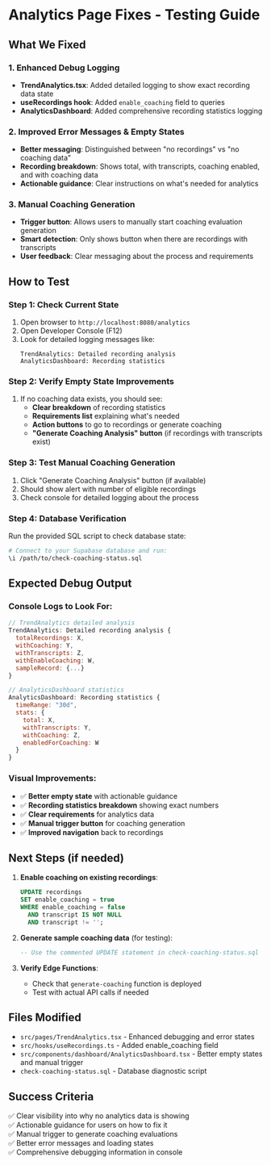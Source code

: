 # Analytics Page Fixes - Testing Guide

## What We Fixed

### 1. Enhanced Debug Logging
- **TrendAnalytics.tsx**: Added detailed logging to show exact recording data state
- **useRecordings hook**: Added `enable_coaching` field to queries
- **AnalyticsDashboard**: Added comprehensive recording statistics logging

### 2. Improved Error Messages & Empty States
- **Better messaging**: Distinguished between "no recordings" vs "no coaching data"
- **Recording breakdown**: Shows total, with transcripts, coaching enabled, and with coaching data
- **Actionable guidance**: Clear instructions on what's needed for analytics

### 3. Manual Coaching Generation
- **Trigger button**: Allows users to manually start coaching evaluation generation
- **Smart detection**: Only shows button when there are recordings with transcripts
- **User feedback**: Clear messaging about the process and requirements

## How to Test

### Step 1: Check Current State
1. Open browser to `http://localhost:8080/analytics`
2. Open Developer Console (F12)
3. Look for detailed logging messages like:
   ```
   TrendAnalytics: Detailed recording analysis
   AnalyticsDashboard: Recording statistics
   ```

### Step 2: Verify Empty State Improvements
1. If no coaching data exists, you should see:
   - **Clear breakdown** of recording statistics
   - **Requirements list** explaining what's needed
   - **Action buttons** to go to recordings or generate coaching
   - **"Generate Coaching Analysis" button** (if recordings with transcripts exist)

### Step 3: Test Manual Coaching Generation
1. Click "Generate Coaching Analysis" button (if available)
2. Should show alert with number of eligible recordings
3. Check console for detailed logging about the process

### Step 4: Database Verification
Run the provided SQL script to check database state:
```bash
# Connect to your Supabase database and run:
\i /path/to/check-coaching-status.sql
```

## Expected Debug Output

### Console Logs to Look For:
```javascript
// TrendAnalytics detailed analysis
TrendAnalytics: Detailed recording analysis {
  totalRecordings: X,
  withCoaching: Y,
  withTranscripts: Z,
  withEnableCoaching: W,
  sampleRecord: {...}
}

// AnalyticsDashboard statistics
AnalyticsDashboard: Recording statistics {
  timeRange: "30d",
  stats: {
    total: X,
    withTranscripts: Y,
    withCoaching: Z,
    enabledForCoaching: W
  }
}
```

### Visual Improvements:
- ✅ **Better empty state** with actionable guidance
- ✅ **Recording statistics breakdown** showing exact numbers
- ✅ **Clear requirements** for analytics data
- ✅ **Manual trigger button** for coaching generation
- ✅ **Improved navigation** back to recordings

## Next Steps (if needed)

1. **Enable coaching on existing recordings**:
   ```sql
   UPDATE recordings 
   SET enable_coaching = true 
   WHERE enable_coaching = false 
     AND transcript IS NOT NULL 
     AND transcript != '';
   ```

2. **Generate sample coaching data** (for testing):
   ```sql
   -- Use the commented UPDATE statement in check-coaching-status.sql
   ```

3. **Verify Edge Functions**:
   - Check that `generate-coaching` function is deployed
   - Test with actual API calls if needed

## Files Modified
- `src/pages/TrendAnalytics.tsx` - Enhanced debugging and error states
- `src/hooks/useRecordings.ts` - Added enable_coaching field
- `src/components/dashboard/AnalyticsDashboard.tsx` - Better empty states and manual trigger
- `check-coaching-status.sql` - Database diagnostic script

## Success Criteria
✅ Clear visibility into why no analytics data is showing  
✅ Actionable guidance for users on how to fix it  
✅ Manual trigger to generate coaching evaluations  
✅ Better error messages and loading states  
✅ Comprehensive debugging information in console  